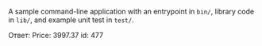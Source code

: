 A sample command-line application with an entrypoint in `bin/`, library code
in `lib/`, and example unit test in `test/`.

Ответ: 
Price: 3997.37
id: 477

